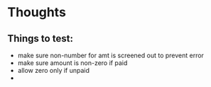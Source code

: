 # Thoughts
## Things to test:

- make sure non-number for amt is screened out to prevent error
- make sure amount is non-zero if paid
- allow zero only if unpaid
- 